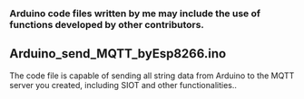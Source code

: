 ### Arduino code files written by me may include the use of functions developed by other contributors.

## Arduino_send_MQTT_byEsp8266.ino
The code file is capable of sending all string data from Arduino to the MQTT server you created, including SIOT and other functionalities..
